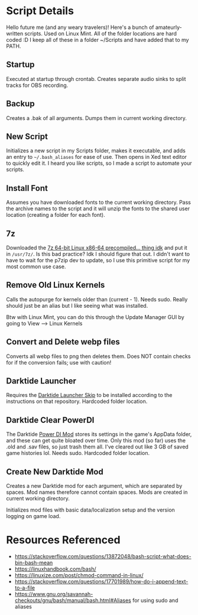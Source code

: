 # Script Details
Hello future me (and any weary travelers)! Here's a bunch of amateurly-written scripts. Used on Linux Mint. All of the folder locations are hard coded :D I keep all of these in a folder ~/Scripts and have added that to my PATH.
## Startup
Executed at startup through crontab. Creates separate audio sinks to split tracks for OBS recording.

## Backup
Creates a .bak of all arguments. Dumps them in current working directory.

## New Script
Initializes a new script in my Scripts folder, makes it executable, and adds an entry to `~/.bash_aliases` for ease of use. Then opens in Xed text editor to quickly edit it. I heard you like scripts, so I made a script to automate your scripts.

## Install Font
Assumes you have downloaded fonts to the current working directory. Pass the archive names to the script and it will unzip the fonts to the shared user location (creating a folder for each font).

## 7z
Downloaded the [7z 64-bit Linux x86-64 precompiled... thing idk](https://www.7-zip.org/download.html) and put it in `/usr/7z/`. Is this bad practice? Idk I should figure that out. I didn't want to have to wait for the p7zip dev to update, so I use this primitive script for my most common use case.

## Remove Old Linux Kernels
Calls the autopurge for kernels older than (current - 1). Needs sudo. Really should just be an alias but I like seeing what was installed.

Btw with Linux Mint, you can do this through the Update Manager GUI by going to View --> Linux Kernels

## Convert and Delete webp files
Converts all webp files to png then deletes them. Does NOT contain checks for if the conversion fails; use with caution!

## Darktide Launcher
Requires the [Darktide Launcher Skip](https://github.com/ronvoluted/darktide-launcher-skip) to be installed according to the instructions on that repository. Hardcoded folder location.

## Darktide Clear PowerDI
The Darktide [Power DI Mod](https://www.nexusmods.com/warhammer40kdarktide/mods/281) stores its settings in the game's AppData folder, and these can get quite bloated over time. Only this mod (so far) uses the .old and .sav files, so just trash them all. I've cleared out like 3 GB of saved game histories lol. Needs sudo. Hardcoded folder location.

## Create New Darktide Mod
Creates a new Darktide mod for each argument, which are separated by spaces. Mod names therefore cannot contain spaces. Mods are created in current working directory.

Initializes mod files with basic data/localization setup and the version logging on game load.

# Resources Referenced
- https://stackoverflow.com/questions/13872048/bash-script-what-does-bin-bash-mean
- https://linuxhandbook.com/bash/
- https://linuxize.com/post/chmod-command-in-linux/
- https://stackoverflow.com/questions/17701989/how-do-i-append-text-to-a-file
- https://www.gnu.org/savannah-checkouts/gnu/bash/manual/bash.html#Aliases    for using sudo and aliases
